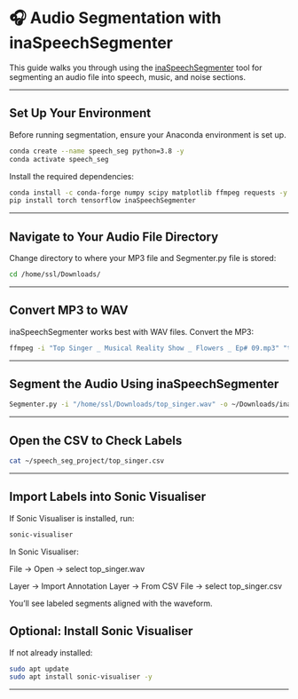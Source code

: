 # 🎧 Audio Segmentation with inaSpeechSegmenter

This guide walks you through using the [inaSpeechSegmenter](https://github.com/ina-foss/inaSpeechSegmenter) tool for segmenting an audio file into speech, music, and noise sections.

---

## Set Up Your Environment
Before running segmentation, ensure your Anaconda environment is set up.
```bash
conda create --name speech_seg python=3.8 -y
conda activate speech_seg
```
Install the required dependencies:
```bash
conda install -c conda-forge numpy scipy matplotlib ffmpeg requests -y
pip install torch tensorflow inaSpeechSegmenter
```
---

## Navigate to Your Audio File Directory
Change directory to where your MP3 file and Segmenter.py file is stored:
```bash
cd /home/ssl/Downloads/
```

---

## Convert MP3 to WAV
inaSpeechSegmenter works best with WAV files. Convert the MP3:
```bash
ffmpeg -i "Top Singer _ Musical Reality Show _ Flowers _ Ep# 09.mp3" "top_singer.wav"
```

---


## Segment the Audio Using inaSpeechSegmenter

```bash
Segmenter.py -i "/home/ssl/Downloads/top_singer.wav" -o ~/Downloads/ina_output


```

---

## Open the CSV to Check Labels

```bash
cat ~/speech_seg_project/top_singer.csv

```

---

## Import Labels into Sonic Visualiser
If Sonic Visualiser is installed, run:

```bash
sonic-visualiser


```
In Sonic Visualiser:

File → Open → select top_singer.wav

Layer → Import Annotation Layer → From CSV File → select top_singer.csv

You’ll see labeled segments aligned with the waveform.

## Optional: Install Sonic Visualiser
If not already installed:

```bash
sudo apt update
sudo apt install sonic-visualiser -y


```

---
